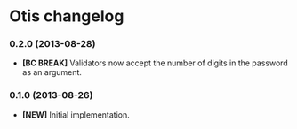# Otis changelog

### 0.2.0 (2013-08-28)

- **[BC BREAK]** Validators now accept the number of digits in the password as
  an argument.

### 0.1.0 (2013-08-26)

- **[NEW]** Initial implementation.
